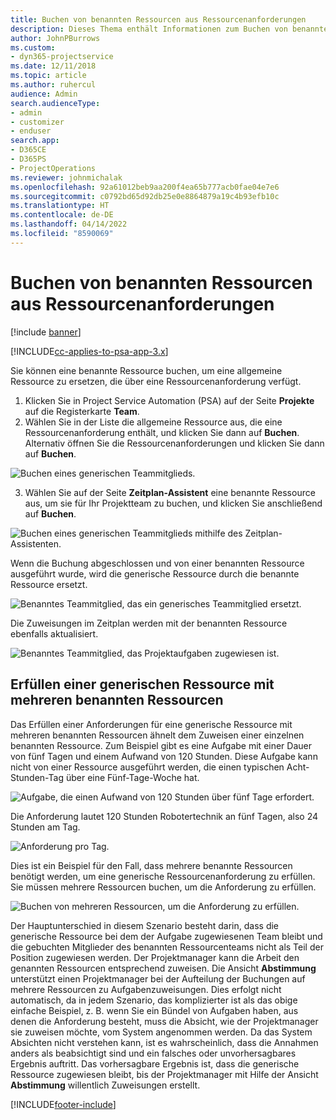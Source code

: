 ```yaml
---
title: Buchen von benannten Ressourcen aus Ressourcenanforderungen
description: Dieses Thema enthält Informationen zum Buchen von benannten Ressourcen für eine generische Ressourcenanforderung.
author: JohnPBurrows
ms.custom:
- dyn365-projectservice
ms.date: 12/11/2018
ms.topic: article
ms.author: ruhercul
audience: Admin
search.audienceType:
- admin
- customizer
- enduser
search.app:
- D365CE
- D365PS
- ProjectOperations
ms.reviewer: johnmichalak
ms.openlocfilehash: 92a61012beb9aa200f4ea65b777acb0fae04e7e6
ms.sourcegitcommit: c0792bd65d92db25e0e8864879a19c4b93efb10c
ms.translationtype: HT
ms.contentlocale: de-DE
ms.lasthandoff: 04/14/2022
ms.locfileid: "8590069"
---
```

# <a name="book-named-resources-from-resource-requirements"></a>Buchen von benannten Ressourcen aus Ressourcenanforderungen

[!include [banner](../includes/psa-now-project-operations.md)]

[!INCLUDE[cc-applies-to-psa-app-3.x](../includes/cc-applies-to-psa-app-3x.md)]

Sie können eine benannte Ressource buchen, um eine allgemeine Ressource zu ersetzen, die über eine Ressourcenanforderung verfügt.

1. Klicken Sie in Project Service Automation (PSA) auf der Seite **Projekte** auf die Registerkarte **Team**.
2. Wählen Sie in der Liste die allgemeine Ressource aus, die eine Ressourcenanforderung enthält, und klicken Sie dann auf **Buchen**. Alternativ öffnen Sie die Ressourcenanforderungen und klicken Sie dann auf **Buchen**.


![Buchen eines generischen Teammitglieds.](media/RM-how-to-14.png)


3. Wählen Sie auf der Seite **Zeitplan-Assistent** eine benannte Ressource aus, um sie für Ihr Projektteam zu buchen, und klicken Sie anschließend auf **Buchen**.

![Buchen eines generischen Teammitglieds mithilfe des Zeitplan-Assistenten.](media/RM-how-to-15.png)

Wenn die Buchung abgeschlossen und von einer benannten Ressource ausgeführt wurde, wird die generische Ressource durch die benannte Ressource ersetzt.

![Benanntes Teammitglied, das ein generisches Teammitglied ersetzt.](media/RM-how-to-16.png)

Die Zuweisungen im Zeitplan werden mit der benannten Ressource ebenfalls aktualisiert.

![Benanntes Teammitglied, das Projektaufgaben zugewiesen ist.](media/RM-how-to-17.png)

## <a name="fulfill-a-generic-resource-with-multiple-named-resources"></a>Erfüllen einer generischen Ressource mit mehreren benannten Ressourcen
Das Erfüllen einer Anforderungen für eine generische Ressource mit mehreren benannten Ressourcen ähnelt dem Zuweisen einer einzelnen benannten Ressource. Zum Beispiel gibt es eine Aufgabe mit einer Dauer von fünf Tagen und einem Aufwand von 120 Stunden. Diese Aufgabe kann nicht von einer Ressource ausgeführt werden, die einen typischen Acht-Stunden-Tag über eine Fünf-Tage-Woche hat. 

![Aufgabe, die einen Aufwand von 120 Stunden über fünf Tage erfordert.](media/RM-how-to-21.png)

Die Anforderung lautet 120 Stunden Robotertechnik an fünf Tagen, also 24 Stunden am Tag.

![Anforderung pro Tag.](media/RM-how-to-22.png)

Dies ist ein Beispiel für den Fall, dass mehrere benannte Ressourcen benötigt werden, um eine generische Ressourcenanforderung zu erfüllen. Sie müssen mehrere Ressourcen buchen, um die Anforderung zu erfüllen.

![Buchen von mehreren Ressourcen, um die Anforderung zu erfüllen.](media/RM-how-to-23.png)

Der Hauptunterschied in diesem Szenario besteht darin, dass die generische Ressource bei dem der Aufgabe zugewiesenen Team bleibt und die gebuchten Mitglieder des benannten Ressourcenteams nicht als Teil der Position zugewiesen werden. Der Projektmanager kann die Arbeit den genannten Ressourcen entsprechend zuweisen. Die Ansicht **Abstimmung** unterstützt einen Projektmanager bei der Aufteilung der Buchungen auf mehrere Ressourcen zu Aufgabenzuweisungen. Dies erfolgt nicht automatisch, da in jedem Szenario, das komplizierter ist als das obige einfache Beispiel, z. B. wenn Sie ein Bündel von Aufgaben haben, aus denen die Anforderung besteht, muss die Absicht, wie der Projektmanager sie zuweisen möchte, vom System angenommen werden. Da das System Absichten nicht verstehen kann, ist es wahrscheinlich, dass die Annahmen anders als beabsichtigt sind und ein falsches oder unvorhersagbares Ergebnis auftritt. Das vorhersagbare Ergebnis ist, dass die generische Ressource zugewiesen bleibt, bis der Projektmanager mit Hilfe der Ansicht **Abstimmung** willentlich Zuweisungen erstellt.




[!INCLUDE[footer-include](../includes/footer-banner.md)]
